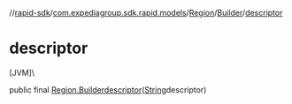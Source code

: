 //[rapid-sdk](../../../../index.md)/[com.expediagroup.sdk.rapid.models](../../index.md)/[Region](../index.md)/[Builder](index.md)/[descriptor](descriptor.md)

# descriptor

[JVM]\

public final [Region.Builder](index.md)[descriptor](descriptor.md)([String](https://docs.oracle.com/javase/8/docs/api/java/lang/String.html)descriptor)
